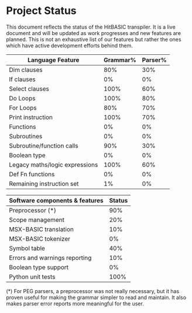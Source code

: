 Project Status
==============

This document reflects the status of the HitBASIC transpiler.  It is a live document and will be updated as work progresses and new features are planned.  This is not an exhaustive list of our features but rather the ones which have active development efforts behind them.


| Language Feature   | Grammar% | Parser% |
| ------------------ | -------- | ------- |
| Dim clauses            | 80%  | 30% |
| If clauses             | 0%   | 0%  |
| Select clauses         | 100% | 60% |
| Do Loops               | 100% | 80% |
| For Loops              | 80%  | 70% |
| Print instruction      | 100% | 70% |
| Functions              | 0%   | 0%  |
| Subroutines            | 0%   | 0%  |
| Subroutine/function calls | 90%  | 30% |
| Boolean type           | 0%   | 0%  |
| Legacy maths/logic expressions | 100% | 60% |
| Def Fn functions       | 0%   | 0%  |
| Remaining instruction set | 1%   | 0%  |

| Software components & features   | Status |
| -------------------------------- | ------ |
| Preprocessor (*)       | 90% |
| Scope management       | 20% |
| MSX-BASIC translation  | 10% |
| MSX-BASIC tokenizer    | 0%  |
| Symbol table           | 40% |
| Errors and warnings reporting | 10% |
| Boolean type support   | 0%   |
| Python unit tests      | 100% |

(*) For PEG parsers, a preprocessor was not really necessary, but it has proven useful for making the grammar simpler to read and maintain. It also makes parser error reports more meaningful for the user.


